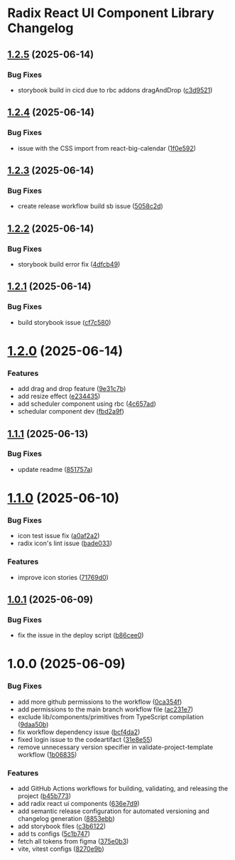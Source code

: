 # Radix React UI Component Library Changelog

## [1.2.5](https://github.com/abhimax/radix-react-ui-lib/compare/v1.2.4...v1.2.5) (2025-06-14)


### Bug Fixes

* storybook build in cicd due to rbc addons dragAndDrop ([c3d9521](https://github.com/abhimax/radix-react-ui-lib/commit/c3d9521d9aec9cf77ac6633270c28faf36fd4d77))

## [1.2.4](https://github.com/abhimax/radix-react-ui-lib/compare/v1.2.3...v1.2.4) (2025-06-14)


### Bug Fixes

* issue with the CSS import from react-big-calendar ([1f0e592](https://github.com/abhimax/radix-react-ui-lib/commit/1f0e59241d21672cb5942e71e994d37c50e41f4a))

## [1.2.3](https://github.com/abhimax/radix-react-ui-lib/compare/v1.2.2...v1.2.3) (2025-06-14)


### Bug Fixes

* create release workflow build sb issue ([5058c2d](https://github.com/abhimax/radix-react-ui-lib/commit/5058c2d6e8a26918a74bd9b0cfd8ed2f047449e5))

## [1.2.2](https://github.com/abhimax/radix-react-ui-lib/compare/v1.2.1...v1.2.2) (2025-06-14)


### Bug Fixes

* storybook build error fix ([4dfcb49](https://github.com/abhimax/radix-react-ui-lib/commit/4dfcb4903af1f5c2ba37eee8ef650e7070aade1f))

## [1.2.1](https://github.com/abhimax/radix-react-ui-lib/compare/v1.2.0...v1.2.1) (2025-06-14)


### Bug Fixes

* build storybook issue ([cf7c580](https://github.com/abhimax/radix-react-ui-lib/commit/cf7c580a0f676771432b5b240484df154399a3fa))

# [1.2.0](https://github.com/abhimax/radix-react-ui-lib/compare/v1.1.1...v1.2.0) (2025-06-14)


### Features

* add drag and drop feature ([9e31c7b](https://github.com/abhimax/radix-react-ui-lib/commit/9e31c7b5d38b26915a2fee1a29077a549584a71a))
* add resize effect ([e234435](https://github.com/abhimax/radix-react-ui-lib/commit/e2344355e9761f61ab21990de42b4b88a8e21de6))
* add scheduler component using rbc ([4c657ad](https://github.com/abhimax/radix-react-ui-lib/commit/4c657adb4effb2ccaf731e7876cf8b67d3283093))
* schedular component dev ([fbd2a9f](https://github.com/abhimax/radix-react-ui-lib/commit/fbd2a9fad1197f7e9304c5d8a3929694a0c6ed24))

## [1.1.1](https://github.com/abhimax/radix-react-ui-lib/compare/v1.1.0...v1.1.1) (2025-06-13)


### Bug Fixes

* update readme ([851757a](https://github.com/abhimax/radix-react-ui-lib/commit/851757a93bc96d0f5b85d8b4d7f8d27be7f4215b))

# [1.1.0](https://github.com/abhimax/radix-react-ui-lib/compare/v1.0.1...v1.1.0) (2025-06-10)


### Bug Fixes

* icon test issue fix ([a0af2a2](https://github.com/abhimax/radix-react-ui-lib/commit/a0af2a26ac65b83f6abe9eeb9818f60eaf9e969b))
* radix icon's lint issue ([bade033](https://github.com/abhimax/radix-react-ui-lib/commit/bade0331b4423ba670e2d16fc5f125e37ab3b1dc))


### Features

* improve icon stories ([71769d0](https://github.com/abhimax/radix-react-ui-lib/commit/71769d0f50677def349e3a342ed7569bbc02b99a))

## [1.0.1](https://github.com/abhimax/radix-react-ui-lib/compare/v1.0.0...v1.0.1) (2025-06-09)


### Bug Fixes

* fix the issue in the deploy script ([b86cee0](https://github.com/abhimax/radix-react-ui-lib/commit/b86cee08a1a3d4b737e7e726f755ac0acc06ec96))

# 1.0.0 (2025-06-09)


### Bug Fixes

* add more github permissions to the workflow ([0ca354f](https://github.com/abhimax/radix-react-ui-lib/commit/0ca354fa139bcb32c9d0c3bace8849e6e2be2836))
* add permissions to the main branch workflow file ([ac231e7](https://github.com/abhimax/radix-react-ui-lib/commit/ac231e7e09e8425deec199fdea56968e69445a23))
* exclude lib/components/primitives from TypeScript compilation ([9daa50b](https://github.com/abhimax/radix-react-ui-lib/commit/9daa50b610b68bd651b20c2af759264ee02c0c98))
* fix workflow dependency issue ([bcf4da2](https://github.com/abhimax/radix-react-ui-lib/commit/bcf4da2cdae631f3ce47edb61bb63e3ec9eb8080))
* fixed login issue to the codeartifact ([31e8e55](https://github.com/abhimax/radix-react-ui-lib/commit/31e8e55ce3ce20d75a71b98bc4d329e932ef86de))
* remove unnecessary version specifier in validate-project-template workflow ([1b06835](https://github.com/abhimax/radix-react-ui-lib/commit/1b0683507f25b04aefe62ec6e5de35e8e3c59afe))


### Features

* add GitHub Actions workflows for building, validating, and releasing the project ([b45b773](https://github.com/abhimax/radix-react-ui-lib/commit/b45b773c9b520f2968ef176c4eb2abf765328ff2))
* add radix react ui components ([636e7d9](https://github.com/abhimax/radix-react-ui-lib/commit/636e7d9f7d838f9080a32ca78db240282ef07d05))
* add semantic release configuration for automated versioning and changelog generation ([8853ebb](https://github.com/abhimax/radix-react-ui-lib/commit/8853ebb39f9b0d00df7eb4ed94a65361a75a5eaf))
* add storybook files ([c3b6122](https://github.com/abhimax/radix-react-ui-lib/commit/c3b61228b83cffc2d3d2d54d3e81ad834dac3b99))
* add ts configs ([5c1b747](https://github.com/abhimax/radix-react-ui-lib/commit/5c1b747ec96bf424f30f509b2d0df699802047ad))
* fetch all tokens from figma ([375e0b3](https://github.com/abhimax/radix-react-ui-lib/commit/375e0b3980c50d223ba922f9d4e5d247ec486b95))
* vite, vitest configs ([8270e9b](https://github.com/abhimax/radix-react-ui-lib/commit/8270e9bd9b71c45a27cf0543efb8b25aa5d94628))

